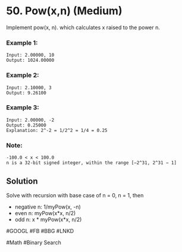 # 50. Pow(x,n) (Medium)

Implement pow(x, n). which calculates x raised to the power n.

### Example 1:
```
Input: 2.00000, 10
Output: 1024.00000
```
### Example 2:
```
Input: 2.10000, 3
Output: 9.26100
```
### Example 3:
```
Input: 2.00000, -2
Output: 0.25000
Explanation: 2^-2 = 1/2^2 = 1/4 = 0.25
```
### Note:
```
-100.0 < x < 100.0
n is a 32-bit signed integer, within the range [−2^31, 2^31 − 1]
```
## Solution
Solve with recursion with base case of n = 0, n = 1, then
- negative n: 1/myPow(x, -n)
- even n: myPow(x*x, n/2)
- odd n: x * myPow(x*x, n/2)

#GOOGL #FB #BBG #LNKD

#Math #Binary Search